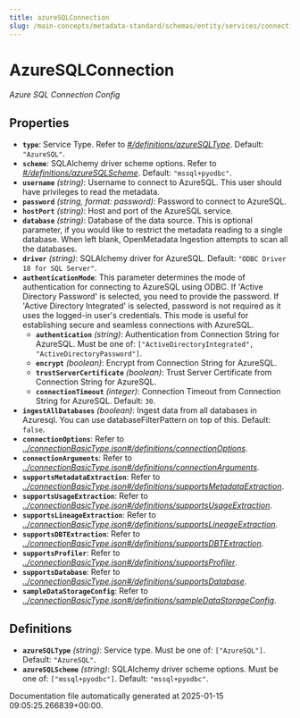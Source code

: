 ```yaml
---
title: azureSQLConnection
slug: /main-concepts/metadata-standard/schemas/entity/services/connections/database/azuresqlconnection
---
```


# AzureSQLConnection

*Azure SQL Connection Config*

## Properties

- **`type`**: Service Type. Refer to *[#/definitions/azureSQLType](#definitions/azureSQLType)*. Default: `"AzureSQL"`.
- **`scheme`**: SQLAlchemy driver scheme options. Refer to *[#/definitions/azureSQLScheme](#definitions/azureSQLScheme)*. Default: `"mssql+pyodbc"`.
- **`username`** *(string)*: Username to connect to AzureSQL. This user should have privileges to read the metadata.
- **`password`** *(string, format: password)*: Password to connect to AzureSQL.
- **`hostPort`** *(string)*: Host and port of the AzureSQL service.
- **`database`** *(string)*: Database of the data source. This is optional parameter, if you would like to restrict the metadata reading to a single database. When left blank, OpenMetadata Ingestion attempts to scan all the databases.
- **`driver`** *(string)*: SQLAlchemy driver for AzureSQL. Default: `"ODBC Driver 18 for SQL Server"`.
- **`authenticationMode`**: This parameter determines the mode of authentication for connecting to AzureSQL using ODBC. If 'Active Directory Password' is selected, you need to provide the password. If 'Active Directory Integrated' is selected, password is not required as it uses the logged-in user's credentials. This mode is useful for establishing secure and seamless connections with AzureSQL.
  - **`authentication`** *(string)*: Authentication from Connection String for AzureSQL. Must be one of: `["ActiveDirectoryIntegrated", "ActiveDirectoryPassword"]`.
  - **`encrypt`** *(boolean)*: Encrypt from Connection String for AzureSQL.
  - **`trustServerCertificate`** *(boolean)*: Trust Server Certificate from Connection String for AzureSQL.
  - **`connectionTimeout`** *(integer)*: Connection Timeout from Connection String for AzureSQL. Default: `30`.
- **`ingestAllDatabases`** *(boolean)*: Ingest data from all databases in Azuresql. You can use databaseFilterPattern on top of this. Default: `false`.
- **`connectionOptions`**: Refer to *[../connectionBasicType.json#/definitions/connectionOptions](#/connectionBasicType.json#/definitions/connectionOptions)*.
- **`connectionArguments`**: Refer to *[../connectionBasicType.json#/definitions/connectionArguments](#/connectionBasicType.json#/definitions/connectionArguments)*.
- **`supportsMetadataExtraction`**: Refer to *[../connectionBasicType.json#/definitions/supportsMetadataExtraction](#/connectionBasicType.json#/definitions/supportsMetadataExtraction)*.
- **`supportsUsageExtraction`**: Refer to *[../connectionBasicType.json#/definitions/supportsUsageExtraction](#/connectionBasicType.json#/definitions/supportsUsageExtraction)*.
- **`supportsLineageExtraction`**: Refer to *[../connectionBasicType.json#/definitions/supportsLineageExtraction](#/connectionBasicType.json#/definitions/supportsLineageExtraction)*.
- **`supportsDBTExtraction`**: Refer to *[../connectionBasicType.json#/definitions/supportsDBTExtraction](#/connectionBasicType.json#/definitions/supportsDBTExtraction)*.
- **`supportsProfiler`**: Refer to *[../connectionBasicType.json#/definitions/supportsProfiler](#/connectionBasicType.json#/definitions/supportsProfiler)*.
- **`supportsDatabase`**: Refer to *[../connectionBasicType.json#/definitions/supportsDatabase](#/connectionBasicType.json#/definitions/supportsDatabase)*.
- **`sampleDataStorageConfig`**: Refer to *[../connectionBasicType.json#/definitions/sampleDataStorageConfig](#/connectionBasicType.json#/definitions/sampleDataStorageConfig)*.
## Definitions

- **`azureSQLType`** *(string)*: Service type. Must be one of: `["AzureSQL"]`. Default: `"AzureSQL"`.
- **`azureSQLScheme`** *(string)*: SQLAlchemy driver scheme options. Must be one of: `["mssql+pyodbc"]`. Default: `"mssql+pyodbc"`.


Documentation file automatically generated at 2025-01-15 09:05:25.266839+00:00.
